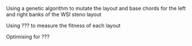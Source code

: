 Using a genetic algorithm to mutate the layout and base chords for the left and right banks of the WSI steno layout

Using ??? to measure the fitness of each layout

Optimising for ???
